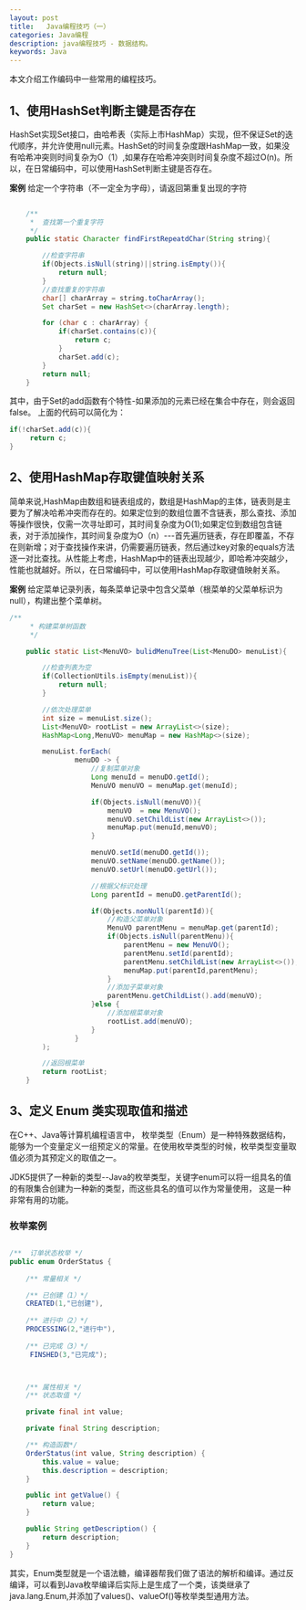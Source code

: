 ```yaml
---
layout: post
title:   Java编程技巧（一）
categories: Java编程
description: java编程技巧 - 数据结构。
keywords: Java
---
```


本文介绍工作编码中一些常用的编程技巧。

## 1、使用HashSet判断主键是否存在

HashSet实现Set接口，由哈希表（实际上市HashMap）实现，但不保证Set的迭代顺序，并允许使用null元素。HashSet的时间复杂度跟HashMap一致，如果没有哈希冲突则时间复杂为O（1）,如果存在哈希冲突则时间复杂度不超过O(n)。所以，在日常编码中，可以使用HashSet判断主键是否存在。

**案例** 给定一个字符串（不一定全为字母），请返回第重复出现的字符

```java
    
    /**
     *  查找第一个重复字符
     */
    public static Character findFirstRepeatdChar(String string){

        //检查字符串
        if(Objects.isNull(string)||string.isEmpty()){
            return null;
        }
        //查找重复的字符串
        char[] charArray = string.toCharArray();
        Set charSet = new HashSet<>(charArray.length);

        for (char c : charArray) {
            if(charSet.contains(c)){
                return c;
            }
            charSet.add(c);
        }
        return null;
    }

```
其中，由于Set的add函数有个特性-如果添加的元素已经在集合中存在，则会返回false。
上面的代码可以简化为：
```java
if(!charSet.add(c)){
     return c;
}

```

## 2、使用HashMap存取键值映射关系

简单来说,HashMap由数组和链表组成的，数组是HashMap的主体，链表则是主要为了解决哈希冲突而存在的。如果定位到的数组位置不含链表，那么查找、添加等操作很快，仅需一次寻址即可，其时间复杂度为O(1);如果定位到数组包含链表，对于添加操作，其时间复杂度为O（n）---首先遍历链表，存在即覆盖，不存在则新增；对于查找操作来讲，仍需要遍历链表，然后通过key对象的equals方法逐一对比查找。从性能上考虑，HashMap中的链表出现越少，即哈希冲突越少，性能也就越好。所以，在日常编码中，可以使用HashMap存取键值映射关系。

**案例** 给定菜单记录列表，每条菜单记录中包含父菜单（根菜单的父菜单标识为null），构建出整个菜单树。

```java
/**
     * 构建菜单树函数
     */

    public static List<MenuVO> bulidMenuTree(List<MenuDO> menuList){

        //检查列表为空
        if(CollectionUtils.isEmpty(menuList)){
            return null;
        }

        //依次处理菜单
        int size = menuList.size();
        List<MenuVO> rootList = new ArrayList<>(size);
        HashMap<Long,MenuVO> menuMap = new HashMap<>(size);

        menuList.forEach(
                menuDO -> {
                    //复制菜单对象
                    Long menuId = menuDO.getId();
                    MenuVO menuVO = menuMap.get(menuId);

                    if(Objects.isNull(menuVO)){
                        menuVO  = new MenuVO();
                        menuVO.setChildList(new ArrayList<>());
                        menuMap.put(menuId,menuVO);
                    }

                    menuVO.setId(menuDO.getId());
                    menuVO.setName(menuDO.getName());
                    menuVO.setUrl(menuDO.getUrl());

                    //根据父标识处理
                    Long parentId = menuDO.getParentId();

                    if(Objects.nonNull(parentId)){
                        //构造父菜单对象
                        MenuVO parentMenu = menuMap.get(parentId);
                        if(Objects.isNull(parentMenu)){
                            parentMenu = new MenuVO();
                            parentMenu.setId(parentId);
                            parentMenu.setChildList(new ArrayList<>());
                            menuMap.put(parentId,parentMenu);
                        }
                        //添加子菜单对象
                        parentMenu.getChildList().add(menuVO);
                    }else {
                        //添加根菜单对象
                        rootList.add(menuVO);
                    }
                }
        );

        //返回根菜单
        return rootList;
    }

```

## 3、定义 Enum 类实现取值和描述

在C++、Java等计算机编程语言中， 枚举类型（Enum）是一种特殊数据结构，能够为一个变量定义一组预定义的常量。在使用枚举类型的时候，枚举类型变量取值必须为其预定义的取值之一。

JDK5提供了一种新的类型--Java的枚举类型，关键字enum可以将一组具名的值的有限集合创建为一种新的类型，而这些具名的值可以作为常量使用， 这是一种非常有用的功能。


### 枚举案例
```java

/**  订单状态枚举 */
public enum OrderStatus {
    
    /** 常量相关 */

    /** 已创建（1）*/
    CREATED(1,"已创建"),
    
    /** 进行中（2）*/
    PROCESSING(2,"进行中"),
    
    /** 已完成（3）*/
     FINSHED(3,"已完成");



    /** 属性相关 */
    /** 状态取值 */

    private final int value;

    private final String description;

    /** 构造函数*/
    OrderStatus(int value, String description) {
        this.value = value;
        this.description = description;
    }

    public int getValue() {
        return value;
    }

    public String getDescription() {
        return description;
    }
}


```
其实，Enum类型就是一个语法糖，编译器帮我们做了语法的解析和编译。通过反编译，可以看到Java枚举编译后实际上是生成了一个类，该类继承了java.lang.Enum,并添加了values()、valueOf()等枚举类型通用方法。